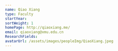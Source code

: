 ```yaml
---
name: Qiao Xiang
type: Faculty
startYear:
sortWeight: 1
homePage: http://qiaoxiang.me/
email: qiaoxiang@xmu.edu.cn
ResearchFields: 
avatarUrl: /assets/images/peopleImg/QiaoXiang.jpeg
---
```


